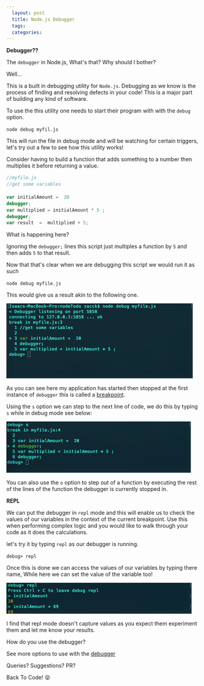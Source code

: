 ```yaml
---
  layout: post
  title: Node.js Debugger
  tags:
  categories:
---
```



**Debugger??**

The `debugger` in Node.js, What's that? Why should I bother?

Well...

This is a built in debugging utility for `Node.js`. Debugging as we know is the process of finding and resolving defects in your code! This is a major part of building any kind of software.


To use the this utility one needs to start their program with with the `debug` option.

`node debug myfil.js`

This will run the file in debug mode and will be watching for certain triggers, let's try out a few to see how this utility works!

Consider having to build a function that adds something to a number then multiplies it before returning a value.

```javascript
//myfile.js
//get some variables

var initialAmount =  20
debugger;
var multiplied = initialAmount * 5 ;
debugger;
var result  =  multiplied + 5;
```

What is happening here?

Ignoring the  `debugger;`  lines this script just multiples a function by `5` and then adds `5` to that result.

Now that that's clear when we are debugging this script we would run it as such

`node debug myfile.js`

This would give us a result akin to the following one.

![node debug myfile.js](/images/run-debugger.png)

As you can see here my application has started then stopped at the first instance of `debugger` this  is called a [breakpoint](https://en.wikipedia.org/wiki/Breakpoint).

Using the `s` option we can step to the next  line of code, we do this by typing `s` while in debug mode see below:

![node debug s](/images/s-debug.png)

You can also use the `o` option to step out of a function by executing the rest of the lines of the function the debugger is currently stopped in.

**REPL**

We can put the debugger in `repl` mode and this will enable us to check the values of our variables in the context of the current breakpoint. Use this when performing complex logic and you would like to walk through your code as it does the calculations.

let's try it by typing `repl` as our debugger is running.

`debug> repl`

Once this is done we can access the values of our variables by typing there name, While here we can set the value of the variable too!

![repl](/images/repl.png)

I find that repl mode doesn't capture values as you expect them experiment them and let me know your results.

How do you use the debugger?

See more options to use with the [debugger](https://nodejs.org/api/debugger.html#debugger_stepping)


Queries? Suggestions? PR?

Back To Code! &#x1f61d;
